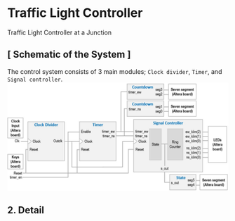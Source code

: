 # Traffic Light Controller
Traffic Light Controller at a Junction
## [ Schematic of the System ]
The control system consists of 3 main modules; `Clock divider`, `Timer`, and `Signal controller`.
![alt text](https://github.com/lkyungho/Images/blob/master/traffic-light-controller-structure.jpg "Structure")


## 2. Detail
